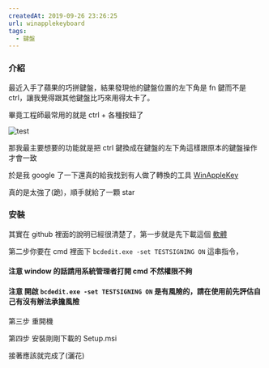 ```yaml
---
createdAt: 2019-09-26 23:26:25
url: winapplekeyboard
tags: 
  - 鍵盤
---
```

### 介紹
最近入手了蘋果的巧拼鍵盤，結果發現他的鍵盤位置的左下角是 fn 鍵而不是 ctrl，讓我覺得跟其他鍵盤比巧來用得太卡了。

畢竟工程師最常用的就是 ctrl + 各種按鈕了  

<!--more-->

![test](https://store.storeimages.cdn-apple.com/8756/as-images.apple.com/is/MLA22CH?wid=572&hei=572&fmt=jpeg&qlt=95&op_usm=0.5,0.5&.v=1496100487492)  

那我最主要想要的功能就是把 ctrl 鍵換成在鍵盤的左下角這樣跟原本的鍵盤操作才會一致  

於是我 google 了一下還真的給我找到有人做了轉換的工具 [WinAppleKey](https://github.com/samartzidis/WinAppleKey)  

真的是太強了(跪)，順手就給了一顆 star

### 安裝

其實在 github 裡面的說明已經很清楚了，第一步就是先下載這個 [軟體](https://github.com/samartzidis/WinAppleKey/releases)

第二步你要在 cmd 裡面下 `bcdedit.exe -set TESTSIGNING ON` 這串指令， 

#### **注意** window 的話請用系統管理者打開 cmd 不然權限不夠 

#### **注意** 開啟 `bcdedit.exe -set TESTSIGNING ON` 是有風險的，請在使用前先評估自己有沒有辦法承擔風險

第三步 重開機

第四步 安裝剛剛下載的 Setup.msi

接著應該就完成了(灑花)